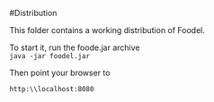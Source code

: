 #Distribution

This folder contains a working distribution of Foodel.

To start it, run the foode.jar archive  
`java -jar foodel.jar`

Then point your browser to 

`http:\\localhost:8080`
